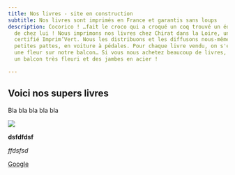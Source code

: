 ```yaml
---
title: Nos livres - site en construction
subtitle: Nos livres sont imprimés en France et garantis sans loups
description: Cocorico ! …fait le croco qui a croqué un coq trouvé un éditeur près
  de chez lui ! Nous imprimons nos livres chez Chirat dans la Loire, un imprimeur
  certifié Imprim’Vert. Nous les distribuons et les diffusons nous-mêmes, avec nos
  petites pattes, en voiture à pédales. Pour chaque livre vendu, on s'engage à planter
  une fleur sur notre balcon… Si vous nous achetez beaucoup de livres, nous aurons
  un balcon très fleuri et des jambes en acier !

---
```

## Voici nos supers livres 

Bla bla bla bla bla

![](/images/bdtest.jpg)

**dsfdfdsf** 

_ffdsfsd_

[Google ](Https://google.fr "Lien vers google")